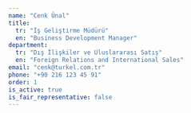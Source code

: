 ```yaml
---
name: "Cenk Ünal"
title:
  tr: "İş Geliştirme Müdürü"
  en: "Business Development Manager"
department:
  tr: "Dış İlişkiler ve Uluslararası Satış"
  en: "Foreign Relations and International Sales"
email: "cenk@turkel.com.tr"
phone: "+90 216 123 45 91"
order: 1
is_active: true
is_fair_representative: false
---
```

